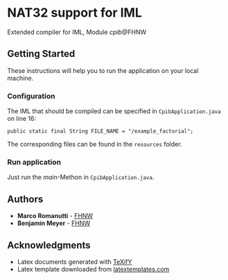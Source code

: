 # NAT32 support for IML

Extended compiler for IML, Module *cpib*@FHNW

## Getting Started

These instructions will help you to run the application on your local machine.

### Configuration

The IML that should be compiled can be specified in `CpibApplication.java` on line 16:

```
public static final String FILE_NAME = "/example_factorial";
```

The corresponding files can be found in the `resources` folder.

### Run application

Just run the *main*-Methon in `CpibApplication.java`.

## Authors

* **Marco Romanutti** - [FHNW](marco.romanutti#students.fhnw.ch)
* **Benjamin Meyer** - [FHNW](benjamin.meyer2@students.fhnw.ch)

## Acknowledgments

* Latex documents generated with [TeXifY](https://plugins.jetbrains.com/plugin/9473-texify-idea)
* Latex template downloaded from [latextemplates.com](https://www.latextemplates.com/template/wenneker-article)
